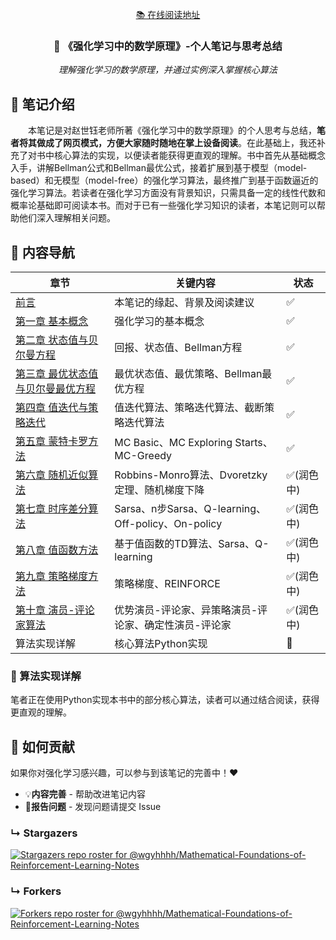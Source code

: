 <div align="center">
  <p><a href="https://wgyhhhh.github.io/Mathematical-Foundations-of-Reinforcement-Learning-Notes/Preface1/">📚 在线阅读地址</a></p>
  <h3>🤖 《强化学习中的数学原理》-个人笔记与思考总结</h3>
  <p><em>理解强化学习的数学原理，并通过实例深入掌握核心算法</em></p>
</div>

## 🎯 笔记介绍

&emsp;&emsp;本笔记是对赵世钰老师所著《强化学习中的数学原理》的个人思考与总结，**笔者将其做成了网页模式，方便大家随时随地在掌上设备阅读**。在此基础上，我还补充了对书中核心算法的实现，以便读者能获得更直观的理解。书中首先从基础概念入手，讲解Bellman公式和Bellman最优公式，接着扩展到基于模型（model-based）和无模型（model-free）的强化学习算法，最终推广到基于函数逼近的强化学习算法。若读者在强化学习方面没有背景知识，只需具备一定的线性代数和概率论基础即可阅读本书。而对于已有一些强化学习知识的读者，本笔记则可以帮助他们深入理解相关问题。

## 📖 内容导航

| 章节 | 关键内容 | 状态 |
| --- | --- | --- |
| [前言](https://wgyhhhh.github.io/Mathematical-Foundations-of-Reinforcement-Learning-Notes/Preface1/) | 本笔记的缘起、背景及阅读建议 | ✅ |
| [第一章 基本概念](https://wgyhhhh.github.io/Mathematical-Foundations-of-Reinforcement-Learning-Notes/Chapter-1/intro/) | 强化学习的基本概念 | ✅ |
| [第二章 状态值与贝尔曼方程](https://wgyhhhh.github.io/Mathematical-Foundations-of-Reinforcement-Learning-Notes/Chapter-2/intro/) | 回报、状态值、Bellman方程 | ✅ |
| [第三章 最优状态值与贝尔曼最优方程](https://wgyhhhh.github.io/Mathematical-Foundations-of-Reinforcement-Learning-Notes/Chapter-3/intro/) | 最优状态值、最优策略、Bellman最优方程 | ✅ |
| [第四章 值迭代与策略迭代](https://wgyhhhh.github.io/Mathematical-Foundations-of-Reinforcement-Learning-Notes/Chapter-4/intro/) | 值迭代算法、策略迭代算法、截断策略迭代算法 | ✅ |
| [第五章 蒙特卡罗方法](https://wgyhhhh.github.io/Mathematical-Foundations-of-Reinforcement-Learning-Notes/Chapter-5/intro/) | MC Basic、MC Exploring Starts、MC-Greedy | ✅ |
| [第六章 随机近似算法](https://wgyhhhh.github.io/Mathematical-Foundations-of-Reinforcement-Learning-Notes/Chapter-6/intro/) | Robbins-Monro算法、Dvoretzky定理、随机梯度下降 | ✅(润色中) |
| [第七章 时序差分算法](https://wgyhhhh.github.io/Mathematical-Foundations-of-Reinforcement-Learning-Notes/Chapter-7/intro/) | Sarsa、n步Sarsa、Q-learning、 Off-policy、On-policy| ✅(润色中) |
| [第八章 值函数方法](https://wgyhhhh.github.io/Mathematical-Foundations-of-Reinforcement-Learning-Notes/Chapter-8/intro/) | 基于值函数的TD算法、Sarsa、Q-learning | ✅(润色中) |
| [第九章 策略梯度方法](https://wgyhhhh.github.io/Mathematical-Foundations-of-Reinforcement-Learning-Notes/Chapter-9/intro/) | 策略梯度、REINFORCE | ✅(润色中) |
| [第十章 演员-评论家算法](https://wgyhhhh.github.io/Mathematical-Foundations-of-Reinforcement-Learning-Notes/Chapter-10/intro/) | 优势演员-评论家、异策略演员-评论家、确定性演员-评论家 | ✅(润色中) |
| 算法实现详解 | 核心算法Python实现 | 🚧 |

### 🚧 算法实现详解

笔者正在使用Python实现本书中的部分核心算法，读者可以通过结合阅读，获得更直观的理解。

## 🤝 如何贡献

如果你对强化学习感兴趣，可以参与到该笔记的完善中！❤️

- 💡**内容完善** - 帮助改进笔记内容
- 📝**报告问题** - 发现问题请提交 Issue

### &#8627; Stargazers
[![Stargazers repo roster for @wgyhhhh/Mathematical-Foundations-of-Reinforcement-Learning-Notes](https://reporoster.com/stars/wgyhhhh/Mathematical-Foundations-of-Reinforcement-Learning-Notes)](https://github.com/wgyhhhh/Mathematical-Foundations-of-Reinforcement-Learning-Notes/stargazers)

### &#8627; Forkers
[![Forkers repo roster for @wgyhhhh/Mathematical-Foundations-of-Reinforcement-Learning-Notes](https://reporoster.com/forks/wgyhhhh/Mathematical-Foundations-of-Reinforcement-Learning-Notes)](https://github.com/wgyhhhh/Mathematical-Foundations-of-Reinforcement-Learning-Notes/network/members)
